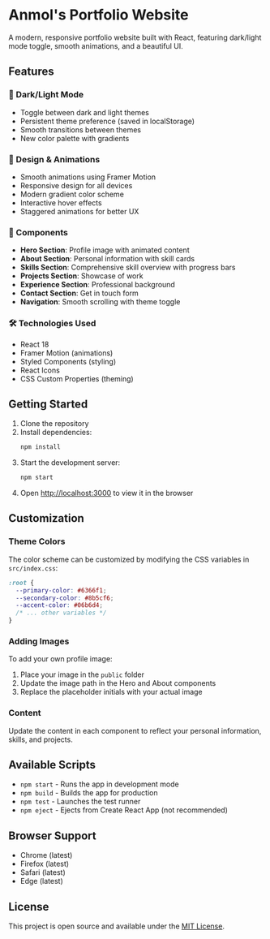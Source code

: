 # Anmol's Portfolio Website

A modern, responsive portfolio website built with React, featuring dark/light mode toggle, smooth animations, and a beautiful UI.

## Features

### 🌙 Dark/Light Mode
- Toggle between dark and light themes
- Persistent theme preference (saved in localStorage)
- Smooth transitions between themes
- New color palette with gradients

### 🎨 Design & Animations
- Smooth animations using Framer Motion
- Responsive design for all devices
- Modern gradient color scheme
- Interactive hover effects
- Staggered animations for better UX

### 📱 Components
- **Hero Section**: Profile image with animated content
- **About Section**: Personal information with skill cards
- **Skills Section**: Comprehensive skill overview with progress bars
- **Projects Section**: Showcase of work
- **Experience Section**: Professional background
- **Contact Section**: Get in touch form
- **Navigation**: Smooth scrolling with theme toggle

### 🛠️ Technologies Used
- React 18
- Framer Motion (animations)
- Styled Components (styling)
- React Icons
- CSS Custom Properties (theming)

## Getting Started

1. Clone the repository
2. Install dependencies:
   ```bash
   npm install
   ```
3. Start the development server:
   ```bash
   npm start
   ```
4. Open [http://localhost:3000](http://localhost:3000) to view it in the browser

## Customization

### Theme Colors
The color scheme can be customized by modifying the CSS variables in `src/index.css`:

```css
:root {
  --primary-color: #6366f1;
  --secondary-color: #8b5cf6;
  --accent-color: #06b6d4;
  /* ... other variables */
}
```

### Adding Images
To add your own profile image:
1. Place your image in the `public` folder
2. Update the image path in the Hero and About components
3. Replace the placeholder initials with your actual image

### Content
Update the content in each component to reflect your personal information, skills, and projects.

## Available Scripts

- `npm start` - Runs the app in development mode
- `npm build` - Builds the app for production
- `npm test` - Launches the test runner
- `npm eject` - Ejects from Create React App (not recommended)

## Browser Support

- Chrome (latest)
- Firefox (latest)
- Safari (latest)
- Edge (latest)

## License

This project is open source and available under the [MIT License](LICENSE). 